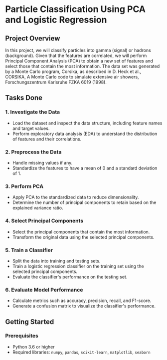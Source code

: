 # Particle Classification Using PCA and Logistic Regression

## Project Overview

In this project, we will classify particles into gamma (signal) or hadrons (background). Given that the features are correlated, we will perform Principal Component Analysis (PCA) to obtain a new set of features and select those that contain the most information. The data set was generated by a Monte Carlo program, Corsika, as described in D. Heck et al., CORSIKA, A Monte Carlo code to simulate extensive air showers, Forschungszentrum Karlsruhe FZKA 6019 (1998).

## Tasks Done

### 1. Investigate the Data

- Load the dataset and inspect the data structure, including feature names and target values.
- Perform exploratory data analysis (EDA) to understand the distribution of features and their correlations.

### 2. Preprocess the Data

- Handle missing values if any.
- Standardize the features to have a mean of 0 and a standard deviation of 1.

### 3. Perform PCA

- Apply PCA to the standardized data to reduce dimensionality.
- Determine the number of principal components to retain based on the explained variance ratio.

### 4. Select Principal Components

- Select the principal components that contain the most information.
- Transform the original data using the selected principal components.

### 5. Train a Classifier

- Split the data into training and testing sets.
- Train a logistic regression classifier on the training set using the selected principal components.
- Evaluate the classifier's performance on the testing set.

### 6. Evaluate Model Performance

- Calculate metrics such as accuracy, precision, recall, and F1-score.
- Generate a confusion matrix to visualize the classifier's performance.

## Getting Started

### Prerequisites

- Python 3.6 or higher
- Required libraries: `numpy`, `pandas`, `scikit-learn`, `matplotlib`, `seaborn`
